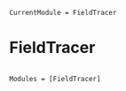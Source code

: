 ```@meta
CurrentModule = FieldTracer
```

# FieldTracer

```@index
```

```@autodocs
Modules = [FieldTracer]
```

